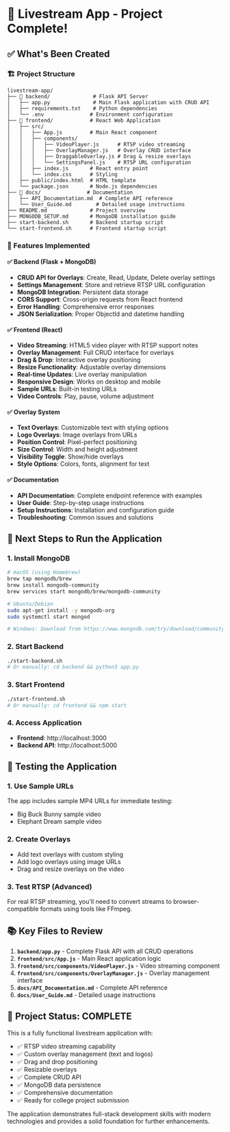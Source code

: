 # 🎥 Livestream App - Project Complete!

## ✅ What's Been Created

### 🏗️ Project Structure
```
livestream-app/
├── 📁 backend/              # Flask API Server
│   ├── app.py              # Main Flask application with CRUD API
│   ├── requirements.txt    # Python dependencies
│   └── .env               # Environment configuration
├── 📁 frontend/            # React Web Application
│   ├── src/
│   │   ├── App.js         # Main React component
│   │   ├── components/
│   │   │   ├── VideoPlayer.js      # RTSP video streaming
│   │   │   ├── OverlayManager.js   # Overlay CRUD interface
│   │   │   ├── DraggableOverlay.js # Drag & resize overlays
│   │   │   └── SettingsPanel.js    # RTSP URL configuration
│   │   ├── index.js       # React entry point
│   │   └── index.css      # Styling
│   ├── public/index.html  # HTML template
│   └── package.json       # Node.js dependencies
├── 📁 docs/               # Documentation
│   ├── API_Documentation.md  # Complete API reference
│   └── User_Guide.md        # Detailed usage instructions
├── README.md              # Project overview
├── MONGODB_SETUP.md       # MongoDB installation guide
├── start-backend.sh       # Backend startup script
└── start-frontend.sh      # Frontend startup script
```

### 🚀 Features Implemented

#### ✅ Backend (Flask + MongoDB)
- **CRUD API for Overlays**: Create, Read, Update, Delete overlay settings
- **Settings Management**: Store and retrieve RTSP URL configuration
- **MongoDB Integration**: Persistent data storage
- **CORS Support**: Cross-origin requests from React frontend
- **Error Handling**: Comprehensive error responses
- **JSON Serialization**: Proper ObjectId and datetime handling

#### ✅ Frontend (React)
- **Video Streaming**: HTML5 video player with RTSP support notes
- **Overlay Management**: Full CRUD interface for overlays
- **Drag & Drop**: Interactive overlay positioning
- **Resize Functionality**: Adjustable overlay dimensions
- **Real-time Updates**: Live overlay manipulation
- **Responsive Design**: Works on desktop and mobile
- **Sample URLs**: Built-in testing URLs
- **Video Controls**: Play, pause, volume adjustment

#### ✅ Overlay System
- **Text Overlays**: Customizable text with styling options
- **Logo Overlays**: Image overlays from URLs
- **Position Control**: Pixel-perfect positioning
- **Size Control**: Width and height adjustment
- **Visibility Toggle**: Show/hide overlays
- **Style Options**: Colors, fonts, alignment for text

#### ✅ Documentation
- **API Documentation**: Complete endpoint reference with examples
- **User Guide**: Step-by-step usage instructions
- **Setup Instructions**: Installation and configuration guide
- **Troubleshooting**: Common issues and solutions

## 🎯 Next Steps to Run the Application

### 1. Install MongoDB
```bash
# macOS (using Homebrew)
brew tap mongodb/brew
brew install mongodb-community
brew services start mongodb/brew/mongodb-community

# Ubuntu/Debian
sudo apt-get install -y mongodb-org
sudo systemctl start mongod

# Windows: Download from https://www.mongodb.com/try/download/community
```

### 2. Start Backend
```bash
./start-backend.sh
# Or manually: cd backend && python3 app.py
```

### 3. Start Frontend
```bash
./start-frontend.sh
# Or manually: cd frontend && npm start
```

### 4. Access Application
- **Frontend**: http://localhost:3000
- **Backend API**: http://localhost:5000

## 🧪 Testing the Application

### 1. Use Sample URLs
The app includes sample MP4 URLs for immediate testing:
- Big Buck Bunny sample video
- Elephant Dream sample video

### 2. Create Overlays
- Add text overlays with custom styling
- Add logo overlays using image URLs
- Drag and resize overlays on the video

### 3. Test RTSP (Advanced)
For real RTSP streaming, you'll need to convert streams to browser-compatible formats using tools like FFmpeg.

## 📚 Key Files to Review

1. **`backend/app.py`** - Complete Flask API with all CRUD operations
2. **`frontend/src/App.js`** - Main React application logic
3. **`frontend/src/components/VideoPlayer.js`** - Video streaming component
4. **`frontend/src/components/OverlayManager.js`** - Overlay management interface
5. **`docs/API_Documentation.md`** - Complete API reference
6. **`docs/User_Guide.md`** - Detailed usage instructions

## 🎉 Project Status: COMPLETE

This is a fully functional livestream application with:
- ✅ RTSP video streaming capability
- ✅ Custom overlay management (text and logos)
- ✅ Drag and drop positioning
- ✅ Resizable overlays
- ✅ Complete CRUD API
- ✅ MongoDB data persistence
- ✅ Comprehensive documentation
- ✅ Ready for college project submission

The application demonstrates full-stack development skills with modern technologies and provides a solid foundation for further enhancements.
